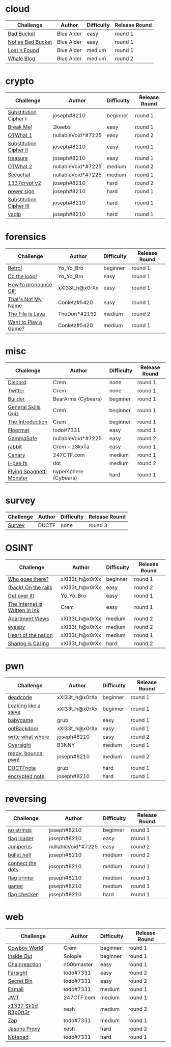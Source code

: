 # cloud
|                  Challenge                  |   Author   | Difficulty | Release Round |
| ------------------------------------------- | ---------- | ---------- | ------------- |
| [Bad Bucket](./cloud/bad-bucket)            | Blue Alder | easy       | round 1       |
| [Not as Bad Bucket](./cloud/notasbadbucket) | Blue Alder | easy       | round 1       |
| [Lost n Found](./cloud/lost-n-found)        | Blue Alder | medium     | round 1       |
| [Whale Blog](./cloud/whale_blog)            | Blue Alder | medium     | round 2       |

# crypto
|                          Challenge                          |       Author       | Difficulty | Release Round |
| ----------------------------------------------------------- | ------------------ | ---------- | ------------- |
| [Substitution Cipher I](./crypto/substitution-cipher-i)     | joseph#8210        | beginner   | round 1       |
| [Break Me!](./crypto/aes-ecb)                               | 2keebs             | easy       | round 1       |
| [OTWhat 1](./crypto/otwhat-1)                               | nullableVoid*#7225 | easy       | round 2       |
| [Substitution Cipher II](./crypto/substitution-cipher-ii)   | joseph#8210        | easy       | round 1       |
| [treasure](./crypto/treasure)                               | joseph#8210        | easy       | round 1       |
| [OTWhat 2](./crypto/otwhat-2)                               | nullableVoid*#7225 | medium     | round 2       |
| [Secuchat](./crypto/secuchat)                               | nullableVoid*#7225 | medium     | round 1       |
| [1337crypt v2](./crypto/1337crypt-v2)                       | joseph#8210        | hard       | round 2       |
| [power sign](./crypto/power-sign)                           | joseph#8210        | hard       | round 1       |
| [Substitution Cipher III](./crypto/substitution-cipher-iii) | joseph#8210        | hard       | round 1       |
| [yadlp](./crypto/yadlp)                                     | joseph#8210        | hard       | round 1       |

# forensics
|                          Challenge                          |     Author     | Difficulty | Release Round |
| ----------------------------------------------------------- | -------------- | ---------- | ------------- |
| [Retro!](./forensics/retro)                                 | Yo_Yo_Bro      | beginner   | round 1       |
| [Do the loop!](./forensics/do_the_loop)                     | Yo_Yo_Bro      | easy       | round 1       |
| [How to pronounce GIF](./forensics/how-to-pronounce-gif)    | xXl33t_h@x0rXx | easy       | round 1       |
| [That's Not My Name](./forensics/Thats_Not_My_Name)         | Conletz#5420   | easy       | round 1       |
| [The File is Lava](./forensics/The_File_Is_Lava)            | TheDon*#2152   | medium     | round 2       |
| [Want to Play a Game?](./forensics/WouldYouLikeToPlayAGame) | Conletz#5420   | medium     | round 1       |

# misc
|                          Challenge                          |        Author         | Difficulty | Release Round |
| ----------------------------------------------------------- | --------------------- | ---------- | ------------- |
| [Discord](./misc/discord)                                   | Crem                  | none       | round 1       |
| [Twitter](./misc/twitter)                                   | Crem                  | none       | round 1       |
| [Builder](./misc/builder)                                   | BearArms (Cybears)    | beginner   | round 1       |
| [General Skills Quiz](./misc/general_skills_quiz)           | Crem                  | beginner   | round 1       |
| [The Introduction](./misc/the_introduction)                 | Crem                  | beginner   | round 1       |
| [Floormat](./misc/floormat)                                 | todo#7331             | easy       | round 1       |
| [GammaSafe](./misc/gammasafe)                               | nullableVoid*#7225    | easy       | round 2       |
| [rabbit](./misc/rabbit)                                     | Crem + z3kxTa         | easy       | round 1       |
| [Canary](./misc/canary)                                     | 247CTF.com            | medium     | round 1       |
| [i-pee fs](./misc/i_pee_fs)                                 | dot                   | medium     | round 2       |
| [Flying Spaghetti Monster](./misc/flying-spaghetti-monster) | hypersphere (Cybears) | hard       | round 1       |

# survey
|        Challenge        | Author | Difficulty | Release Round |
| ----------------------- | ------ | ---------- | ------------- |
| [Survey](./misc/survey) | DUCTF  | none       | round 3       |

# OSINT
|                                Challenge                                 |     Author     | Difficulty | Release Round |
| ------------------------------------------------------------------------ | -------------- | ---------- | ------------- |
| [Who goes there?](./osint/Who-goes-there)                                | xXl33t_h@x0rXx | beginner   | round 1       |
| [(back) On the rails](./osint/(back)-On-the-rails)                       | xXl33t_h@x0rXx | easy       | round 2       |
| [Get over it!](./osint/get-over-it)                                      | Yo_Yo_Bro      | easy       | round 1       |
| [The Internet is Written in Ink](./osint/the_internet_is_written_in_ink) | Crem           | easy       | round 1       |
| [Apartment Views](./osint/Apartment-views)                               | xXl33t_h@x0rXx | medium     | round 2       |
| [eyespy](./osint/eyespy)                                                 | xXl33t_h@x0rXx | medium     | round 2       |
| [Heart of the nation](./osint/Heart-of-the-nation)                       | xXl33t_h@x0rXx | medium     | round 1       |
| [Sharing is Caring](./osint/sharing_is_caring)                           | xXl33t_h@x0rXx | hard       | round 2       |

# pwn
|                     Challenge                      |     Author     | Difficulty | Release Round |
| -------------------------------------------------- | -------------- | ---------- | ------------- |
| [deadcode](./pwn/deadcode)                         | xXl33t_h@x0rXx | beginner   | round 1       |
| [Leaking like a sieve](./pwn/leaking-like-a-sieve) | xXl33t_h@x0rXx | beginner   | round 1       |
| [babygame](./pwn/babygame)                         | grub           | easy       | round 1       |
| [outBackdoor](./pwn/out-backdoor)                  | xXl33t_h@x0rXx | easy       | round 1       |
| [write what where](./pwn/write-what-where)         | joseph#8210    | easy       | round 2       |
| [Oversight](./pwn/oversight)                       | B3NNY          | medium     | round 1       |
| [ready, bounce, pwn!](./pwn/ready-bounce-pwn)      | joseph#8210    | medium     | round 2       |
| [DUCTFnote](./pwn/ductfnote)                       | grub           | hard       | round 1       |
| [encrypted note](./pwn/encrypted-note)             | joseph#8210    | hard       | round 1       |

# reversing
|                 Challenge                  |       Author       | Difficulty | Release Round |
| ------------------------------------------ | ------------------ | ---------- | ------------- |
| [no strings](./rev/no-strings)             | joseph#8210        | beginner   | round 1       |
| [flag loader](./rev/flag-loader)           | joseph#8210        | easy       | round 1       |
| [Juniperus](./rev/juniperus)               | nullableVoid*#7225 | easy       | round 2       |
| [bullet hell](./rev/bullet-hell)           | joseph#8210        | medium     | round 2       |
| [connect the dots](./rev/connect-the-dots) | joseph#8210        | medium     | round 1       |
| [flag printer](./rev/flag-printer)         | joseph#8210        | medium     | round 1       |
| [gamer](./rev/gamer)                       | joseph#8210        | medium     | round 1       |
| [flag checker](./rev/flag-checker)         | joseph#8210        | hard       | round 1       |

# web
|                    Challenge                     |   Author   | Difficulty | Release Round |
| ------------------------------------------------ | ---------- | ---------- | ------------- |
| [Cowboy World](./web/cowboy_world)               | Crem       | beginner   | round 1       |
| [Inside Out](./web/inside-out)                   | Solopie    | beginner   | round 1       |
| [Chainreaction](./web/chainreaction)             | n00bmaster | easy       | round 1       |
| [Farsight](./web/farsight)                       | todo#7331  | easy       | round 2       |
| [Secret Bin](./web/secret_bin)                   | todo#7331  | easy       | round 2       |
| [Ezmail](./web/ezmail)                           | todo#7331  | medium     | round 1       |
| [JWT](./web/jwt)                                 | 247CTF.com | medium     | round 1       |
| [x1337 Sk1d R3p0rt3r](./web/x1337_sk1d_r3p0rt3r) | xesh       | medium     | round 2       |
| [Zap](./web/zap)                                 | todo#7331  | medium     | round 1       |
| [Jasons Proxy](./web/jasons_proxy)               | xesh       | hard       | round 2       |
| [Notepad](./web/notepad)                         | todo#7331  | hard       | round 1       |
